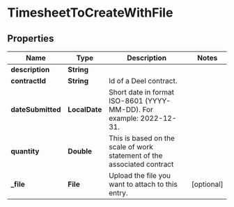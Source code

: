 

# TimesheetToCreateWithFile


## Properties

| Name | Type | Description | Notes |
|------------ | ------------- | ------------- | -------------|
|**description** | **String** |  |  |
|**contractId** | **String** | Id of a Deel contract. |  |
|**dateSubmitted** | **LocalDate** | Short date in format ISO-8601 (YYYY-MM-DD). For example: 2022-12-31. |  |
|**quantity** | **Double** | This is based on the scale of work statement of the associated contract |  |
|**_file** | **File** | Upload the file you want to attach to this entry. |  [optional] |



